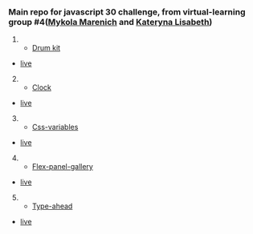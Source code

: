 ### Main repo for **javascript 30** challenge, from **virtual-learning group #4**([Mykola Marenich](https://github.com/NickMarinade) and [Kateryna Lisabeth](https://github.com/KLisabeth))




1. - [Drum kit](https://github.com/KLisabeth/drum-kit)
- [live](https://klisabeth.github.io/drum-kit/)
2. - [Clock](https://github.com/NickMarinade/Clock-)
- [live](https://nickmarinade.github.io/Clock-/)
3. - [Сss-variables](https://github.com/NickMarinade/css-variables)
- [live](https://nickmarinade.github.io/css-variables/)
4. - [Flex-panel-gallery](https://github.com/KLisabeth/flex-panel-gallery)
- [live](https://nickmarinade.github.io/flex-panel-gallery/)
5. - [Type-ahead](https://github.com/KLisabeth/type-ahead)
- [live](https://klisabeth.github.io/type-ahead/)



